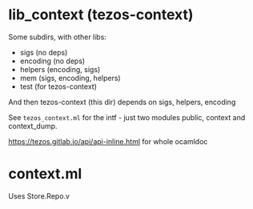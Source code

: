# lib_context (tezos-context)


Some subdirs, with other libs:

- sigs (no deps)
- encoding (no deps)
- helpers (encoding, sigs)
- mem (sigs, encoding, helpers)
- test (for tezos-context)

And then tezos-context (this dir) depends on sigs, helpers, encoding

See `tezos_context.ml` for the intf - just two modules public, context and context_dump.

https://tezos.gitlab.io/api/api-inline.html for whole ocamldoc


# context.ml

Uses Store.Repo.v
